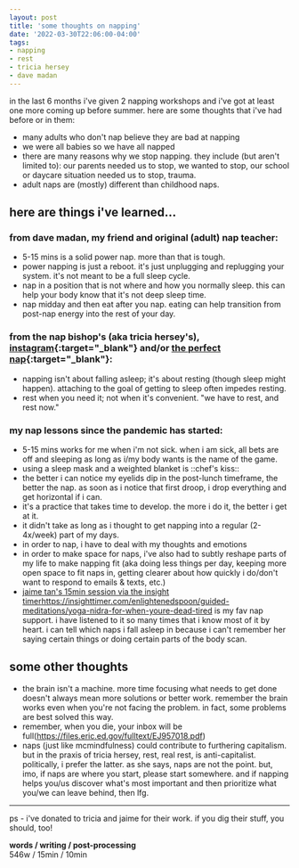```yaml
---
layout: post
title: 'some thoughts on napping'
date: '2022-03-30T22:06:00-04:00'
tags:
- napping
- rest
- tricia hersey
- dave madan
--- 
```




in the last 6 months i've given 2 napping workshops and i've got at least one more coming up before summer. here are some thoughts that i've had before or in them:

* many adults who don't nap believe they are bad at napping
* we were all babies so we have all napped
* there are many reasons why we stop napping. they include (but aren't limited to): our parents needed us to stop, we wanted to stop, our school or daycare situation needed us to stop, trauma. 
* adult naps are (mostly) different than childhood naps. 


## here are things i've learned...

### from dave madan, my friend and original (adult) nap teacher:

* 5-15 mins is a solid power nap. more than that is tough.
* power napping is just a reboot. it's just unplugging and replugging your system. it's not meant to be a full sleep cycle.
* nap in a position that is not where and how you normally sleep. this can help your body know that it's not deep sleep time.
* nap midday and then eat after you nap. eating can help transition from post-nap energy into the rest of your day. 

### from the nap bishop's (aka tricia hersey's), [instagram](https://www.instagram.com/thenapministry/){:target="_blank"} and/or [the perfect nap](https://podcasts.apple.com/us/podcast/40-practice-perfect-nap-tricia-hersey-nap-ministry/id1308078502?i=1000444020424){:target="_blank"}:

* napping isn't about falling asleep; it's about resting (though sleep might happen). attaching to the goal of getting to sleep often impedes resting.
* rest when you need it; not when it's convenient. "we have to rest, and rest now." 

### my nap lessons since the pandemic has started:

* 5-15 mins works for me when i'm not sick. when i am sick, all bets are off and sleeping as long as i/my body wants is the name of the game. 
* using a sleep mask and a weighted blanket is ::chef's kiss::
* the better i can notice my eyelids dip in the post-lunch timeframe, the better the nap. as soon as i notice that first droop, i drop everything and get horizontal if i can.
* it's a practice that takes time to develop. the more i do it, the better i get at it. 
* it didn't take as long as i thought to get napping into a regular (2-4x/week) part of my days. 
* in order to nap, i have to deal with my thoughts and emotions
* in order to make space for naps, i've also had to subtly reshape parts of my life to make napping fit (aka doing less things per day, keeping more open space to fit naps in, getting clearer about how quickly i do/don't want to respond to emails & texts, etc.)
* [jaime tan's 15min session via the insight timer](https://insighttimer.com/enlightenedspoon/guided-meditations/yoga-nidra-for-when-youre-dead-tired)https://insighttimer.com/enlightenedspoon/guided-meditations/yoga-nidra-for-when-youre-dead-tired is my fav nap support. i have listened to it so many times that i know most of it by heart. i can tell which naps i fall asleep in because i can't remember her saying certain things or doing certain parts of the body scan.



## some other thoughts

* the brain isn't a machine. more time focusing what needs to get done doesn't always mean more solutions or better work. remember the brain works even when you're not facing the problem. in fact, some problems are best solved this way. 
* remember, when you die, your inbox will be full(https://files.eric.ed.gov/fulltext/EJ957018.pdf)
* naps (just like mcmindfulness) could contribute to furthering capitalism. but in the praxis of tricia hersey, rest, real rest, is anti-capitalist. politically, i prefer the latter. as she says, naps are not the point. but, imo, if naps are where you start, please start somewhere. and if napping helps you/us discover what's most important and then prioritize what you/we can leave behind, then lfg. 

---

ps - i've donated to tricia and jaime for their work. if you dig their stuff, you should, too!


<!-- hyperlink bank -->


<!-- &#042; = asterisk -->
<!-- &#039; = single quote '-->

**words / writing / post-processing**  
546w / 15min / 10min